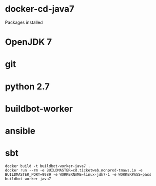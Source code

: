 # docker-cd-java7

Packages installed
# OpenJDK 7
# git
# python 2.7
# buildbot-worker
# ansible
# sbt


```
docker build -t buildbot-worker-java7 .
docker run --rm -e BUILDMASTER=cd.ticketweb.nonprod-tmaws.io -e BUILDMASTER_PORT=9989 -e WORKERNAME=linux-jdk7-1 -e WORKERPASS=pass buildbot-worker-java7
```